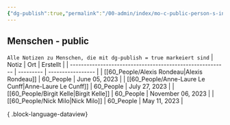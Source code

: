 ```yaml
---
{"dg-publish":true,"permalink":"/00-admin/index/mo-c-public-person-s-index/","tags":["class/index"],"noteIcon":""}
---
```


## Menschen - public
`Alle Notizen zu Menschen, die mit dg-publish = true markeiert sind`
| Notiz                                                     | Ort       | Erstellt          |
| --------------------------------------------------------- | --------- | ----------------- |
| [[60_People/Alexis Rondeau\|Alexis Rondeau]]           | 60_People | June 05, 2023     |
| [[60_People/Anne-Laure Le Cunff\|Anne-Laure Le Cunff]] | 60_People | July 27, 2023     |
| [[60_People/Birgit Kelle\|Birgit Kelle]]               | 60_People | November 06, 2023 |
| [[60_People/Nick Milo\|Nick Milo]]                     | 60_People | May 11, 2023      |

{ .block-language-dataview}
